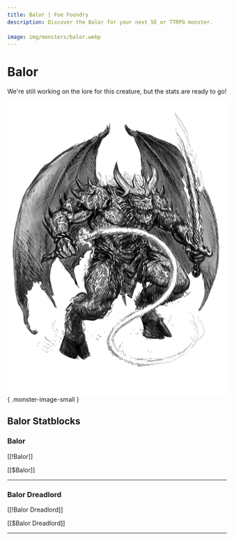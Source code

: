 ```yaml
---
title: Balor | Foe Foundry
description: Discover the Balor for your next 5E or TTRPG monster.

image: img/monsters/balor.webp
---
```


# Balor


We're still working on the lore for this creature, but the stats are ready to go!


![Balor](../img/monsters/balor.webp){ .monster-image-small }


## Balor Statblocks


### Balor

[[!Balor]]

[[$Balor]]

---

### Balor Dreadlord

[[!Balor Dreadlord]]

[[$Balor Dreadlord]]

---
